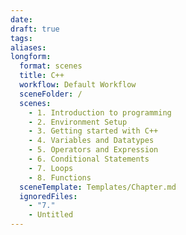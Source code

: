 ```yaml
---
date: 
draft: true
tags: 
aliases: 
longform:
  format: scenes
  title: C++
  workflow: Default Workflow
  sceneFolder: /
  scenes:
    - 1. Introduction to programming
    - 2. Environment Setup
    - 3. Getting started with C++
    - 4. Variables and Datatypes
    - 5. Operators and Expression
    - 6. Conditional Statements
    - 7. Loops
    - 8. Functions
  sceneTemplate: Templates/Chapter.md
  ignoredFiles:
    - "7."
    - Untitled
---
```

